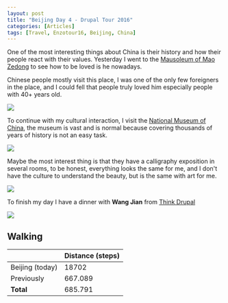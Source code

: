 ```yaml
---
layout: post
title: "Beijing Day 4 - Drupal Tour 2016"
categories: [Articles]
tags: [Travel, Enzotour16, Beijing, China]
---
```

One of the most interesting things about China is their history and how their people react with their values. Yesterday  I went to the [Mausoleum of Mao Zedong](https://en.wikipedia.org/wiki/Mausoleum_of_Mao_Zedong) to see how to be loved is he nowadays.

Chinese people mostly visit this place, I was one of the only few foreigners in the place, and I could fell that people truly loved him especially people with 40+ years old.

<img style="margin-right: 20px;" src="{{site.url }}/assets/img/mausoleum-mao.jpg"/>

To continue with my cultural interaction, I visit the [National Museum of China](https://en.wikipedia.org/wiki/National_Museum_of_China), the museum is vast and is normal because covering thousands of years of history is not an easy task.

<img style="margin-right: 20px;" src="{{site.url }}/assets/img/nmc.jpg"/>

Maybe the most interest thing is that they have a calligraphy exposition in several rooms, to be honest, everything looks the same for me, and I don't have the culture to understand the beauty, but is the same with art for me.

<img style="margin-right: 20px;" src="{{site.url }}/assets/img/calligraphy.jpg"/>

To finish my day I have a dinner with **Wang Jian** from [Think Drupal](http://thinkindrupal.com)

<img style="margin-right: 20px;" src="{{site.url }}/assets/img/wang-jian-beers.jpg"/>

## Walking
|  | Distance (steps) |
|---|---|
| Beijing (today) |  18702 |
| Previously  | 667.089 |
| **Total**  | 685.791  |
